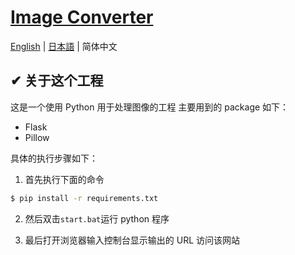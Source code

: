 # [Image Converter](https://chromewebstore.google.com/detail/image-converter/fbhfincidgbfkoiohikfnmfocpkbeldh)

[English](./README.md) | [日本語](./README_jp.md) | 简体中文

## ✔ 关于这个工程

这是一个使用 Python 用于处理图像的工程
主要用到的 package 如下：

- Flask
- Pillow

具体的执行步骤如下：

1. 首先执行下面的命令

```sh
$ pip install -r requirements.txt
```

2. 然后双击`start.bat`运行 python 程序

3. 最后打开浏览器输入控制台显示输出的 URL 访问该网站
